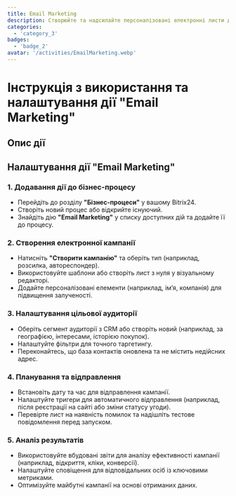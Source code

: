 ```yaml
---
title: Email Marketing
description: Створюйте та надсилайте персоналізовані електронні листи для залучення аудиторії.
categories: 
  - 'category_3'
badges: 
  - 'badge_2'
avatar: '/activities/EmailMarketing.webp'
---
```

# Інструкція з використання та налаштування дії "Email Marketing"

## Опис дії

## **Налаштування дії "Email Marketing"**

### 1. Додавання дії до бізнес-процесу
- Перейдіть до розділу **"Бізнес-процеси"** у вашому Bitrix24.
- Створіть новий процес або відкрийте існуючий.
- Знайдіть дію **"Email Marketing"** у списку доступних дій та додайте її до процесу.

### 2. Створення електронної кампанії
- Натисніть **"Створити кампанію"** та оберіть тип (наприклад, розсилка, автореспондер).
- Використовуйте шаблони або створіть лист з нуля у візуальному редакторі.
- Додайте персоналізовані елементи (наприклад, ім’я, компанія) для підвищення залученості.

### 3. Налаштування цільової аудиторії
- Оберіть сегмент аудиторії з CRM або створіть новий (наприклад, за географією, інтересами, історією покупок).
- Налаштуйте фільтри для точного таргетингу.
- Переконайтесь, що база контактів оновлена та не містить недійсних адрес.

### 4. Планування та відправлення
- Встановіть дату та час для відправлення кампанії.
- Налаштуйте тригери для автоматичного відправлення (наприклад, після реєстрації на сайті або зміни статусу угоди).
- Перевірте лист на наявність помилок та надішліть тестове повідомлення перед запуском.

### 5. Аналіз результатів
- Використовуйте вбудовані звіти для аналізу ефективності кампанії (наприклад, відкриття, кліки, конверсії).
- Налаштуйте сповіщення для відповідальних осіб із ключовими метриками.
- Оптимізуйте майбутні кампанії на основі отриманих даних.